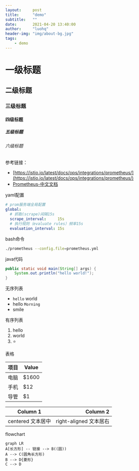 ```yaml
---
layout:     post
title:      "demo"
subtitle:   ""
date:       2021-04-20 13:40:00
author:     "luohq"
header-img: "img/about-bg.jpg"
tags:
    - demo
---
```

# 一级标题
## 二级标题
### 三级标题
#### 四级标题
##### 五级标题
###### 六级标题

参考链接：
- [https://istio.io/latest/docs/ops/integrations/prometheus/](https://istio.io/latest/docs/ops/integrations/prometheus/)
- [Prometheus-中文文档](https://prometheus.fuckcloudnative.io/)

yaml配置
```yaml
# prom服务端全局配置
global:
  # 抓取(scrape)间隔15s 
  scrape_interval:     15s
  # 执行规则（evaluate rules）频率15s
  evaluation_interval: 15s
```

bash命令
```bash
./prometheus --config.file=prometheus.yml
```
java代码
```java
public static void main(String[] args) {
    System.out.println("hello world!");
}
```

无序列表
- `hello` world
- hello `Morning`
- smile

有序列表
1. hello
2. world
3. :star:


表格

项目     | Value
-------- | -----
电脑  | $1600
手机  | $12
导管  | $1

| Column 1 | Column 2      |
|:--------:| -------------:|
| centered 文本居中 | right-aligned 文本居右 |

flowchart
```mermaid
graph LR
A[长方形] -- 链接 --> B((圆))
A --> C(圆角长方形)
B --> D{菱形}
C --> D
```
